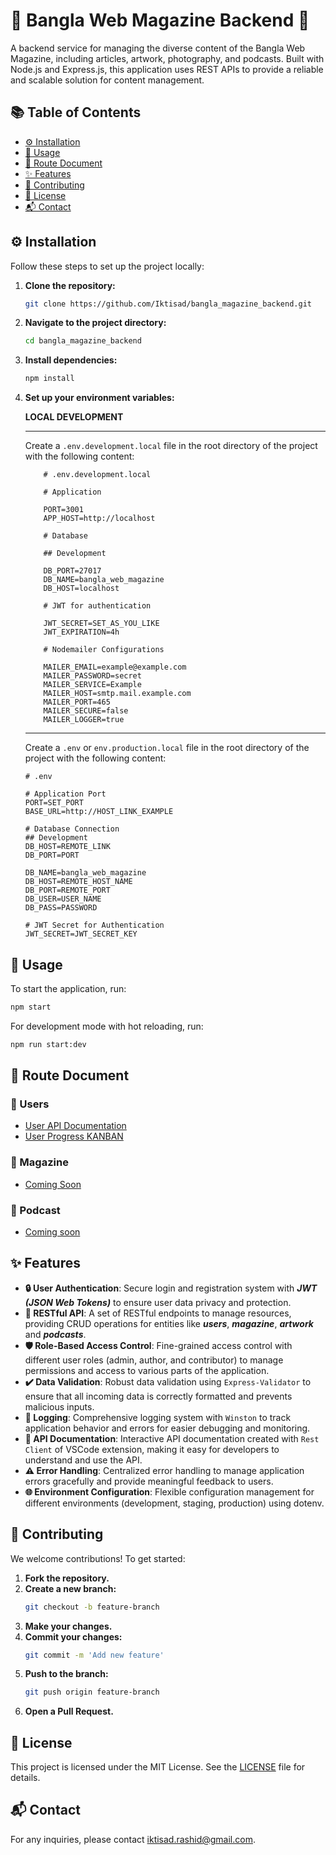 # 🌟 Bangla Web Magazine Backend 🌟

A backend service for managing the diverse content of the Bangla Web Magazine, including articles, artwork, photography, and podcasts. Built with Node.js and Express.js, this application uses REST APIs to provide a reliable and scalable solution for content management.

## 📚 Table of Contents

-   [⚙️ Installation](#⚙️-installation)
-   [🚀 Usage](#🚀-usage)
-   [📜 Route Document](#📜-route-document)
-   [✨ Features](#✨-features)
-   [🤝 Contributing](#🤝-contributing)
-   [📄 License](#📄-license)
-   [📬 Contact](#📬-contact)

## ⚙️ Installation

Follow these steps to set up the project locally:

1.  **Clone the repository:**

    ```bash
    git clone https://github.com/Iktisad/bangla_magazine_backend.git
    ```

2.  **Navigate to the project directory:**

    ```bash
    cd bangla_magazine_backend
    ```

3.  **Install dependencies:**

    ```bash
    npm install
    ```

4.  **Set up your environment variables:**

    **LOCAL DEVELOPMENT**

    ***

    Create a `.env.development.local` file in the root directory of the project with the following content:

    ```plaintext
        # .env.development.local

        # Application

        PORT=3001
        APP_HOST=http://localhost

        # Database

        ## Development

        DB_PORT=27017
        DB_NAME=bangla_web_magazine
        DB_HOST=localhost

        # JWT for authentication

        JWT_SECRET=SET_AS_YOU_LIKE
        JWT_EXPIRATION=4h

        # Nodemailer Configurations

        MAILER_EMAIL=example@example.com
        MAILER_PASSWORD=secret
        MAILER_SERVICE=Example
        MAILER_HOST=smtp.mail.example.com
        MAILER_PORT=465
        MAILER_SECURE=false
        MAILER_LOGGER=true
    ```

    ***

    Create a `.env` or `env.production.local` file in the root directory of the project with the following content:

    ```plaintext
    # .env

    # Application Port
    PORT=SET_PORT
    BASE_URL=http://HOST_LINK_EXAMPLE

    # Database Connection
    ## Development
    DB_HOST=REMOTE_LINK
    DB_PORT=PORT

    DB_NAME=bangla_web_magazine
    DB_HOST=REMOTE_HOST_NAME
    DB_PORT=REMOTE_PORT
    DB_USER=USER_NAME
    DB_PASS=PASSWORD

    # JWT Secret for Authentication
    JWT_SECRET=JWT_SECRET_KEY
    ```

## 🚀 Usage

To start the application, run:

```bash
npm start
```

For development mode with hot reloading, run:

```bash
npm run start:dev
```

## 📜 Route Document

### 🤵 Users

-   [User API Documentation](/doc/routes/user.http)
-   [User Progress KANBAN](/doc/kanban/user.todo.md)

### 📰 Magazine

-   [Coming Soon]()

### 📢 Podcast

-   [Coming soon]()

## ✨ Features

-   **🔒 User Authentication**: Secure login and registration system with **_JWT (JSON Web Tokens)_** to ensure user data privacy and protection.
-   **🔄 RESTful API**: A set of RESTful endpoints to manage resources, providing CRUD operations for entities like **_users_**, **_magazine_**, **_artwork_** and **_podcasts_**.
-   **🛡️ Role-Based Access Control**: Fine-grained access control with different user roles (admin, author, and contributor) to manage permissions and access to various parts of the application.
-   **✔️ Data Validation**: Robust data validation using `Express-Validator` to ensure that all incoming data is correctly formatted and prevents malicious inputs.
-   **📝 Logging**: Comprehensive logging system with `Winston` to track application behavior and errors for easier debugging and monitoring.
-   **📖 API Documentation**: Interactive API documentation created with `Rest Client` of VSCode extension, making it easy for developers to understand and use the API.
-   **⚠️ Error Handling**: Centralized error handling to manage application errors gracefully and provide meaningful feedback to users.
-   **🌐 Environment Configuration**: Flexible configuration management for different environments (development, staging, production) using dotenv.

## 🤝 Contributing

We welcome contributions! To get started:

1. **Fork the repository.**
2. **Create a new branch:**
    ```bash
    git checkout -b feature-branch
    ```
3. **Make your changes.**
4. **Commit your changes:**
    ```bash
    git commit -m 'Add new feature'
    ```
5. **Push to the branch:**
    ```bash
    git push origin feature-branch
    ```
6. **Open a Pull Request.**

## 📄 License

This project is licensed under the MIT License. See the [LICENSE](LICENSE.md) file for details.

## 📬 Contact

For any inquiries, please contact [iktisad.rashid@gmail.com](mailto:iktisad.rashid@gmail.com).
